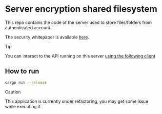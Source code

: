 # Server encryption shared filesystem

This repo contains the code of the server used to store files/folders from authenticated account.

The security whitepaper is available [here](https://maxime.chantemargue.ch/projects/sharing_encrypted_file_system).


> [!TIP]  
> You can interact to the API running on this server [using the following client](https://github.com/CSharper63/client_encryption_file_system)

## How to run
```bash
cargo run --release
```

> [!CAUTION] 
> This application is currently under refactoring, you may get some issue while executing it.